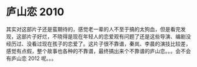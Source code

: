 # 庐山恋 2010

其实对这部片子还是蛮期待的，感觉老一辈的人不至于搞的太狗血，但是看完发现，这部片子好烂，不晓得是现在年轻人的恋爱观有问题了还是这些导演、编剧没经历过、没看过现在孩子的恋爱了。这片子很不靠谱，秦岚、李晨的演技比较差，感觉有点假，整个故事也各种的不靠谱，最终搞出来个不靠谱的庐山恋。。。会不会有庐山恋 2012 呢。。。
